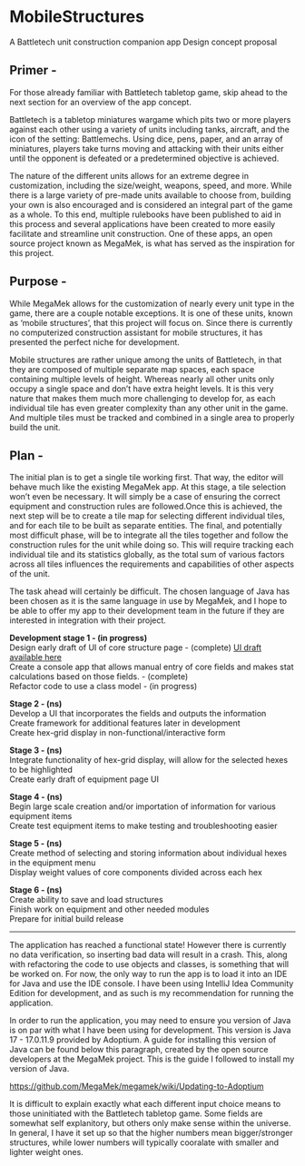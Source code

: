 # MobileStructures

A Battletech unit construction companion app
Design concept proposal

## Primer - 

For those already familiar with Battletech tabletop game, skip ahead to the next section for an overview of the app concept.

Battletech is a tabletop miniatures wargame which pits two or more players against each other using a variety of units including tanks, aircraft, and the icon of the setting: Battlemechs. Using dice, pens, paper, and an array of miniatures, players take turns moving and attacking with their units either until the opponent is defeated or a predetermined objective is achieved.

The nature of the different units allows for an extreme degree in customization, including the size/weight, weapons, speed, and more. While there is a large variety of pre-made units available to choose from, building your own is also encouraged and is considered an integral part of the game as a whole. To this end, multiple rulebooks have been published to aid in this process and several applications have been created to more easily facilitate and streamline unit construction. One of these apps, an open source project known as MegaMek, is what has served as the inspiration for this project.

## Purpose -

While MegaMek allows for the customization of nearly every unit type in the game, there are a couple notable exceptions. It is one of these units, known as ‘mobile structures’, that this project will focus on. Since there is currently no computerized construction assistant for mobile structures, it has presented the perfect niche for development.

Mobile structures are rather unique among the units of Battletech, in that they are composed of multiple separate map spaces, each space containing multiple levels of height. Whereas nearly all other units only occupy a single space and don’t have extra height levels. It is this very nature that makes them much more challenging to develop for, as each individual tile has even greater complexity than any other unit in the game. And multiple tiles must be tracked and combined in a single area to properly build the unit.

## Plan -

The initial plan is to get a single tile working first. That way, the editor will behave much like the existing MegaMek app. At this stage, a tile selection won’t even be necessary. It will simply be a case of ensuring the correct equipment and construction rules are followed.Once this is achieved, the next step will be to create a tile map for selecting different individual tiles, and for each tile to be built as separate entities. The final, and potentially most difficult phase, will be to integrate all the tiles together and follow the construction rules for the unit while doing so. This will require tracking each individual tile and its statistics globally, as the total sum of various factors across all tiles influences the requirements and capabilities of other aspects of the unit.

The task ahead will certainly be difficult. The chosen language of Java has been chosen as it is the same language in use by MegaMek, and I hope to be able to offer my app to their development team in the future if they are interested in integration with their project.

**Development stage 1 - (in progress)**\
	Design early draft of UI of core structure page - (complete) [UI draft available here](https://drive.google.com/file/d/1-miPgra_FQU7BXWDseNzAxUhhfAG6j2m/view?usp=sharing)\
	Create a console app that allows manual entry of core fields and makes stat calculations based on those fields. - (complete)\
 	Refactor code to use a class model - (in progress)

**Stage 2 - (ns)**\
	Develop a UI that incorporates the fields and outputs the information\
	Create framework for additional features later in development\
	Create hex-grid display in non-functional/interactive form

**Stage 3 - (ns)**\
	Integrate functionality of hex-grid display, will allow for the selected hexes to be highlighted\
	Create early draft of equipment page UI

**Stage 4 - (ns)**\
	Begin large scale creation and/or importation of information for various equipment items\
	Create test equipment items to make testing and troubleshooting easier

**Stage 5 - (ns)**\
	Create method of selecting and storing information about individual hexes in the equipment menu\
	Display weight values of core components divided across each hex

**Stage 6 - (ns)**\
	Create ability to save and load structures\
	Finish work on equipment and other needed modules\
	Prepare for initial build release

 ***

The application has reached a functional state! However there is currently no data verification, so inserting bad data will result in a crash. This, along with refactoring the code to use objects and classes, is something that will be worked on. For now, the only way to run the app is to load it into an IDE for Java and use the IDE console. I have been using IntelliJ Idea Community Edition for development, and as such is my recommendation for running the application.

In order to run the application, you may need to ensure you version of Java is on par with what I have been using for development. This version is Java 17 - 17.0.11.9 provided by Adoptium. A guide for installing this version of Java can be found below this paragraph, created by the open source developers at the MegaMek project. This is the guide I followed to install my version of Java.

https://github.com/MegaMek/megamek/wiki/Updating-to-Adoptium

It is difficult to explain exactly what each different input choice means to those uninitiated with the Battletech tabletop game. Some fields are somewhat self explanitory, but others only make sense within the universe. In general, I have it set up so that the higher numbers mean bigger/stronger structures, while lower numbers will typically cooralate with smaller and lighter weight ones.
